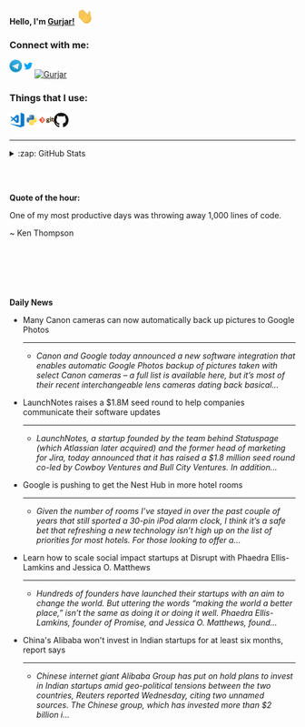 #### Hello, I'm [Gurjar!](https://GurjarKing.github.io) <img src="https://raw.githubusercontent.com/ABSphreak/ABSphreak/master/gifs/Hi.gif" width="30px"></h2>


### Connect with me:

[<img align="left" alt="Gurjar | Telegram" width="22px" src="https://raw.githubusercontent.com/github/explore/80688e429a7d4ef2fca1e82350fe8e3517d3494d/topics/telegram/telegram.png" />][Telegram]
[<img align="left" alt="Gurjar | Twitter" width="22px" src="https://raw.githubusercontent.com/github/explore/80688e429a7d4ef2fca1e82350fe8e3517d3494d/topics/twitter/twitter.png" />][Twitter]

<br > <a href="https://github.com/GurjarKing"><img src="https://komarev.com/ghpvc/?username=GurjarKing" alt="Gurjar" /></a> <br />

<!-- <br >

![](https://visitor-badge.glitch.me/badge?page_id=GurjarKing)

<br /> -->

### Things that I use:

[<img align="left" alt="Visual Studio Code" width="26px" src="https://raw.githubusercontent.com/github/explore/80688e429a7d4ef2fca1e82350fe8e3517d3494d/topics/visual-studio-code/visual-studio-code.png" />][VSCode]
[<img align="left" alt="Python" width="26px" src="https://raw.githubusercontent.com/github/explore/80688e429a7d4ef2fca1e82350fe8e3517d3494d/topics/python/python.png" />][Python]
[<img align="left" alt="Git" width="26px" src="https://raw.githubusercontent.com/github/explore/80688e429a7d4ef2fca1e82350fe8e3517d3494d/topics/git/git.png" />][Git]
[<img align="left" alt="GitHub" width="26px" src="https://raw.githubusercontent.com/github/explore/78df643247d429f6cc873026c0622819ad797942/topics/github/github.png" />][Github]

<br />
<br />

---
<details>
  <summary>:zap: GitHub Stats</summary>

<img align="left" alt="Gurjar's Github Stats" src="https://github-readme-stats.vercel.app/api?username=GurjarKing&show_icons=true&hide_border=true&count_private=true&include_all_commit=true&theme=algolia" />

</details>

<!-- ### 🔔 My latest tweet
<a href="https://twitter.com/Gurjar_King43" target="_blank">
	<img src="https://github.com/GurjarKing/GurjarKing/raw/master/tweet.png" width="70%" align="center" alt="Click to view on Twitter" title="My latest tweet, as an image"/>
</a> -->
<br>

<pre>

</pre>

**Quote of the hour:**

One of my most productive days was throwing away 1,000 lines of code.

~ Ken Thompson
<pre>

</pre>
<br>
<pre>


</pre>
<strong>Daily News</strong>
  
  - Many Canon cameras can now automatically back up pictures to Google Photos
     <hr/>
     
      - *Canon and Google today announced a new software integration that enables automatic Google Photos backup of pictures taken with select Canon cameras – a full list is available here, but it’s most of their recent interchangeable lens cameras dating back basical…*
     
  - LaunchNotes raises a $1.8M seed round to help companies communicate their software updates
      <hr/>
      
      - *LaunchNotes, a startup founded by the team behind Statuspage (which Atlassian later acquired) and the former head of marketing for Jira, today announced that it has raised a $1.8 million seed round co-led by Cowboy Ventures and Bull City Ventures. In addition…*
      
  - Google is pushing to get the Nest Hub in more hotel rooms
      <hr/>
      
      - *Given the number of rooms I’ve stayed in over the past couple of years that still sported a 30-pin iPod alarm clock, I think it’s a safe bet that refreshing a new technology isn’t high up on the list of priorities for most hotels. For those looking to offer a…*
      
  - Learn how to scale social impact startups at Disrupt with Phaedra Ellis-Lamkins and Jessica O. Matthews
      <hr/>
      
      - *Hundreds of founders have launched their startups with an aim to change the world. But uttering the words “making the world a better place,” isn’t the same as doing it or doing it well. Phaedra Ellis-Lamkins, founder of Promise, and Jessica O. Matthews, found…*
       
  - China's Alibaba won't invest in Indian startups for at least six months, report says
      <hr/>
       
       - *Chinese internet giant Alibaba Group has put on hold plans to invest in Indian startups amid geo-political tensions between the two countries, Reuters reported Wednesday, citing two unnamed sources. The Chinese group, which has invested more than $2 billion i…*
      

<br />

[VSCode]: https://code.visualstudio.com/
[Python]: https://www.python.org/
[Git]: https://git-scm.com/
[Github]: https://github.com/
[Telegram]: https://t.me/Gurjar_King/
[Twitter]: https://twitter.com/Gurjar_King43/
